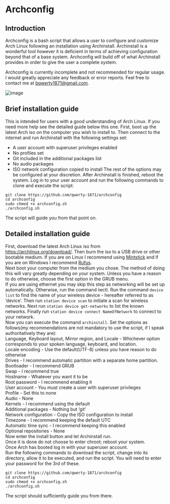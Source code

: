 # Archconfig

## Introduction 
Archconfig is a bash script that allows a user to configure and customize Arch Linux following an installation using Archinstall. Archinstall is a wonderful tool however it is deficient in terms of achieving configuration beyond that of a base system. Archconfig will build off of what Archinstall provides in order to give the user a complete system.

Archconfig is currently incomplete and not recommended for regular usage. I would greatly appreciate any feedback or error reports. Feel free to contact me at bqwerty1871@gmail.com.

![image](https://github.com/qwerty-1871/archconfig/assets/60716753/756d696d-76e4-46d0-a033-815507ed4388)


## Brief installation guide
This is intended for users with a good understanding of Arch Linux. If you need more help see the detailed guide below this one.
First, boot up the latest Arch iso on the computer you wish to install to. Then connect to the internet and run Archinstall with the following settings set:
- A user account with superuser privileges enabled
- No profiles set
- Git included in the additional packages list
- No audio packages
- ISO network configuration copied to install
The rest of the options may be configured at your discretion.
After Archinstall is finished, reboot the system. Log in to your user account and run the following commands to clone and execute the script:
```
git clone https://github.com/qwerty-1871/archconfig
cd archconfig
sudo chmod +x archconfig.sh
./archconfig.sh
```
The script will guide you from that point on. 
## Detailed installation guide
First, download the latest Arch Linux iso from https://archlinux.org/download/. Then burn the iso to a USB drive or other bootable medium. If you are on Linux I recommend using [Mintstick](https://github.com/linuxmint/mintstick) and if you are on Windows I recommend [Rufus](https://rufus.ie/).  
Next boot your computer from the medium you chose. The method of doing this will vary greatly depending on your system. Unless you have a reason to do otherwise, choose the first option in the GRUB menu.  
If you are using ethernet you may skip this step as networking will be set up automatically. Otherwise, run the command iwctl. Run the command `device list` to find the name of your wireless device - hereafter referred to as ‘device’. Then run `station device scan` to initiate a scan for wireless networks. Next run `station device get-networks` to list the known networks. Finally run `station device connect NameOfNetwork` to connect to your network.  
Now you can execute the command `archinstall`. Set the options as follows(my recommendations are not mandatory to use the script, if I speak authoritatively they are):  
Language, Keyboard layout, Mirror region, and Locale - Whichever option corresponds to your spoken language, keyboard, and location.  
Locale encoding - Use the default(UTF-8) unless you have reason to do otherwise  
Drives - I recommend automatic partition with a separate home partition.  
Bootloader - I recommend GRUB  
Swap - I recommend true  
Hostname - Whatever you want it to be  
Root password - I recommend enabling it  
User account - You must create a user with superuser privileges  
Profile - Set this to none  
Audio - None  
Kernels - I recommend using the default  
Additional packages - Nothing but ‘git’  
Network configuration - Copy the ISO configuration to install  
Timezone - I recommend keeping the default UTC  
Automatic time sync - I recommend keeping this enabled  
Optional repositories - None  
Now enter the install button and let Archinstall run.  
Once it is done do not choose to enter chroot; reboot your system.  
Once Arch has booted log in with your superuser account.   
Run the following commands to download the script, change into its directory, allow it to be executed, and run the script. You will need to enter your password for the 3rd of these.   
```
git clone https://github.com/qwerty-1871/archconfig
cd archconfig
sudo chmod +x archconfig.sh
./archconfig.sh 
```
The script should sufficiently guide you from there.
